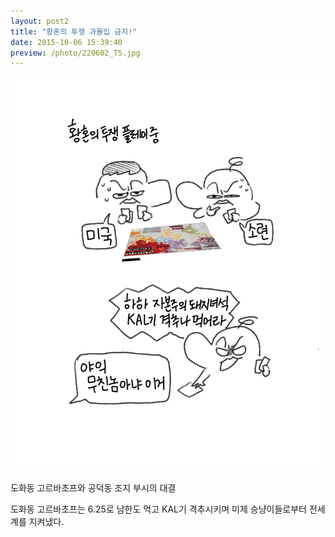 ```yaml
---
layout: post2
title: "황혼의 투쟁 과몰입 금지!"
date: 2015-10-06 15:39:40
preview: /photo/220602_TS.jpg
---
```


<img src="/photo/220602_TS.jpg" width="1200">

도화동 고르바초프와 공덕동 조지 부시의 대결

도화동 고르바초프는 6.25로 남한도 먹고 KAL기 격추시키며 미제 승냥이들로부터 전세계를 지켜냈다.
